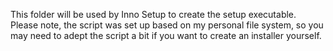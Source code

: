 This folder will be used by Inno Setup to create the setup executable.
Please note, the script was set up based on my personal file system, so you may need to adept the script a bit if you want to create an installer yourself.
